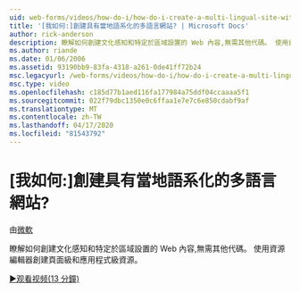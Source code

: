 ```yaml
---
uid: web-forms/videos/how-do-i/how-do-i-create-a-multi-lingual-site-with-localization
title: '[我如何:]創建具有當地語系化的多語言網站? | Microsoft Docs'
author: rick-anderson
description: 瞭解如何創建文化感知和特定於區域設置的 Web 內容,無需其他代碼。 使用資源編輯器建立頁面級和應用程式級...
ms.author: riande
ms.date: 01/06/2006
ms.assetid: 93190bb9-83fa-4318-a261-0de41ff72b24
msc.legacyurl: /web-forms/videos/how-do-i/how-do-i-create-a-multi-lingual-site-with-localization
msc.type: video
ms.openlocfilehash: c185d77b1aed116fa177984a75ddf04ccaaaa5f1
ms.sourcegitcommit: 022f79dbc1350e0c6ffaa1e7e7c6e850cdabf9af
ms.translationtype: MT
ms.contentlocale: zh-TW
ms.lasthandoff: 04/17/2020
ms.locfileid: "81543792"
---
```

# <a name="how-do-i-create-a-multi-lingual-site-with-localization"></a>[我如何:]創建具有當地語系化的多語言網站?

由[微軟](https://github.com/microsoft)

瞭解如何創建文化感知和特定於區域設置的 Web 內容,無需其他代碼。 使用資源編輯器創建頁面級和應用程式級資源。

[&#9654;观看视频(13 分鐘)](https://channel9.msdn.com/Blogs/ASP-NET-Site-Videos/how-do-i-create-a-multi-lingual-site-with-localization)
